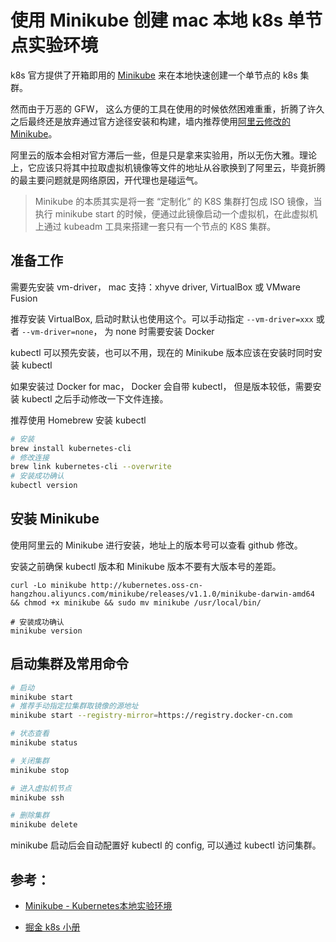 # 使用 Minikube 创建 mac 本地 k8s 单节点实验环境

k8s 官方提供了开箱即用的 [Minikube](https://github.com/kubernetes/minikube) 来在本地快速创建一个单节点的 k8s 集群。

然而由于万恶的 GFW， 这么方便的工具在使用的时候依然困难重重，折腾了许久之后最终还是放弃通过官方途径安装和构建，墙内推荐使用[阿里云修改的 Minikube](https://github.com/AliyunContainerService/minikube)。

阿里云的版本会相对官方滞后一些，但是只是拿来实验用，所以无伤大雅。理论上，它应该只将其中拉取虚拟机镜像等文件的地址从谷歌换到了阿里云，毕竟折腾的最主要问题就是网络原因，开代理也是碰运气。

> Minikube 的本质其实是将一套 “定制化” 的 K8S 集群打包成 ISO 镜像，当执行 minikube start 的时候，便通过此镜像启动一个虚拟机，在此虚拟机上通过 kubeadm 工具来搭建一套只有一个节点的 K8S 集群。

## 准备工作

需要先安装 vm-driver， mac 支持：xhyve driver, VirtualBox 或 VMware Fusion

推荐安装 VirtualBox, 启动时默认也使用这个。可以手动指定 `--vm-driver=xxx` 或者 `--vm-driver=none`， 为 none 时需要安装 Docker

kubectl 可以预先安装，也可以不用，现在的 Minikube 版本应该在安装时同时安装 kubectl

如果安装过 Docker for mac， Docker 会自带 kubectl， 但是版本较低，需要安装 kubectl 之后手动修改一下文件连接。

推荐使用 Homebrew 安装 kubectl

```bash
# 安装
brew install kubernetes-cli
# 修改连接
brew link kubernetes-cli --overwrite
# 安装成功确认
kubectl version
```

## 安装 Minikube

使用阿里云的 Minikube 进行安装，地址上的版本号可以查看 github 修改。

安装之前确保 kubectl 版本和 Minikube 版本不要有大版本号的差距。

```
curl -Lo minikube http://kubernetes.oss-cn-hangzhou.aliyuncs.com/minikube/releases/v1.1.0/minikube-darwin-amd64 && chmod +x minikube && sudo mv minikube /usr/local/bin/

# 安装成功确认
minikube version
```

## 启动集群及常用命令

```bash
# 启动
minikube start
# 推荐手动指定拉集群取镜像的源地址
minikube start --registry-mirror=https://registry.docker-cn.com

# 状态查看
minikube status

# 关闭集群
minikube stop

# 进入虚拟机节点
minikube ssh

# 删除集群
minikube delete
```

minikube 启动后会自动配置好 kubectl 的 config, 可以通过 kubectl 访问集群。

## 参考：

- [Minikube - Kubernetes本地实验环境](https://yq.aliyun.com/articles/221687?spm=a2c4e.11153940.blogcont221687.154.7dd54cec1yQlPe&p)

- [掘金 k8s 小册](https://juejin.im/book/5b9b2dc86fb9a05d0f16c8ac/section/5b9b81735188255c8b6edc28)
